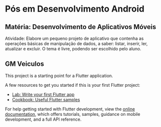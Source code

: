# Pós em Desenvolvimento Android

## Matéria: Desenvolvimento de Aplicativos Móveis

Atividade: Elabore um pequeno projeto de aplicativo que contenha as operações básicas 
de manipulação de dados, a saber: listar, inserir, ler, atualizar e excluir.
O tema é livre, podendo ser escolhido pelo aluno.

## GM Veiculos

This project is a starting point for a Flutter application.

A few resources to get you started if this is your first Flutter project:

- [Lab: Write your first Flutter app](https://docs.flutter.dev/get-started/codelab)
- [Cookbook: Useful Flutter samples](https://docs.flutter.dev/cookbook)

For help getting started with Flutter development, view the
[online documentation](https://docs.flutter.dev/), which offers tutorials,
samples, guidance on mobile development, and a full API reference.
